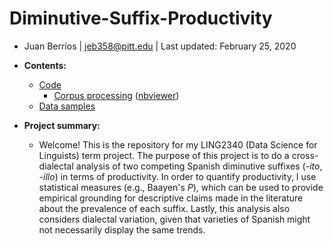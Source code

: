 # Diminutive-Suffix-Productivity
- Juan Berríos | jeb358@pitt.edu | Last updated: February 25, 2020

- **Contents:**
  - [Code](https://github.com/Data-Science-for-Linguists-2020/Diminutive-Suffix-Productivity/tree/master/code)
    - [Corpus processing](https://github.com/Data-Science-for-Linguists-2020/Diminutive-Suffix-Productivity/blob/master/code/corpus_processing.ipynb) ([nbviewer](https://nbviewer.jupyter.org/github/Data-Science-for-Linguists-2020/Diminutive-Suffix-Productivity/blob/master/code/corpus_processing.ipynb###4.-Storing-files)) 
  - [Data samples](https://github.com/Data-Science-for-Linguists-2020/Diminutive-Suffix-Productivity/tree/master/data_samples)

- **Project summary:**
  - Welcome! This is the repository for my LING2340 (Data Science for Linguists) term project. The purpose of this project is to do a cross-dialectal analysis of two competing Spanish diminutive suffixes (*-ito*, *-illo*) in terms of productivity. In order to quantify productivity, I use statistical measures (e.g., Baayen's *P*), which can be used to provide empirical grounding for descriptive claims made in the literature about the prevalence of each suffix. Lastly, this analysis also considers dialectal variation, given that varieties of Spanish might not necessarily display the same trends.
